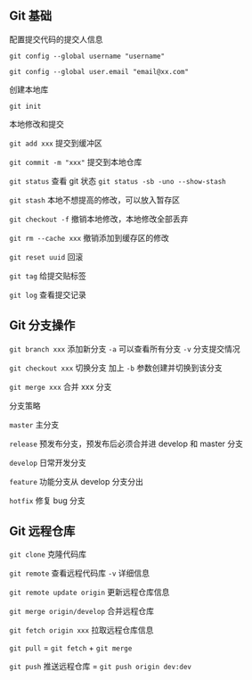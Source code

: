 ## Git 基础

配置提交代码的提交人信息

`git config --global username "username"`

`git config --global user.email "email@xx.com"`

创建本地库

`git init`

本地修改和提交

`git add xxx` 提交到缓冲区

`git commit -m "xxx"` 提交到本地仓库

`git status` 查看 git 状态 `git status -sb -uno --show-stash`

`git stash` 本地不想提高的修改，可以放入暂存区

`git checkout -f` 撤销本地修改，本地修改全部丢弃

`git rm --cache xxx` 撤销添加到缓存区的修改

`git reset uuid` 回滚

`git tag` 给提交贴标签

`git log` 查看提交记录

## Git 分支操作

`git branch xxx` 添加新分支  `-a` 可以查看所有分支 `-v` 分支提交情况

`git checkout xxx` 切换分支 加上 `-b` 参数创建并切换到该分支

`git merge xxx` 合并 xxx 分支

分支策略

`master` 主分支

`release` 预发布分支，预发布后必须合并进 develop 和 master 分支

`develop` 日常开发分支

`feature` 功能分支从 develop 分支分出

`hotfix` 修复 bug 分支

## Git 远程仓库

`git clone` 克隆代码库

`git remote` 查看远程代码库 `-v` 详细信息 

`git remote update origin` 更新远程仓库信息

`git merge origin/develop` 合并远程仓库

`git fetch origin xxx` 拉取远程仓库信息

`git pull` = `git fetch` + `git merge`

`git push` 推送远程仓库 = `git push origin dev:dev`